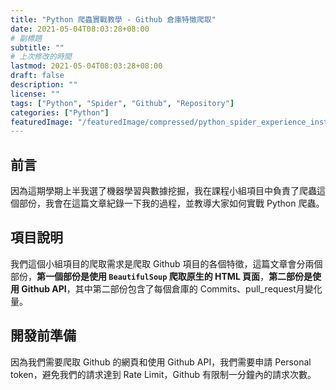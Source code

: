 ```yaml
---
title: "Python 爬蟲實戰教學 - Github 倉庫特徵爬取"
date: 2021-05-04T08:03:28+08:00
# 副標題
subtitle: ""
# 上次修改的時間
lastmod: 2021-05-04T08:03:28+08:00
draft: false
description: ""
license: ""
tags: ["Python", "Spider", "Github", "Repository"]
categories: ["Python"]
featuredImage: "/featuredImage/compressed/python_spider_experience_instruct_github_repos.jpg"
---
```


## 前言

因為這期學期上半我選了機器學習與數據挖掘，我在課程小組項目中負責了爬蟲這個部份，我會在這篇文章紀錄一下我的過程，並教導大家如何實戰 Python 爬蟲。

## 項目說明

我們這個小組項目的爬取需求是爬取 Github 項目的各個特徵，這篇文章會分兩個部份，**第一個部份是使用 `BeautifulSoup` 爬取原生的 HTML 頁面**，**第二部份是使用 Github API**，其中第二部份包含了每個倉庫的 Commits、pull_request月變化量。

## 開發前準備

因為我們需要爬取 Github 的網頁和使用 Github API，我們需要申請 Personal token，避免我們的請求達到 Rate Limit，Github 有限制一分鐘內的請求次數。





